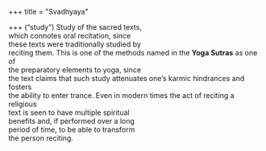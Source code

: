 +++
title = "Svadhyaya"

+++
(“study”) Study of the sacred texts,  
which connotes oral recitation, since  
these texts were traditionally studied by  
reciting them. This is one of the methods named in the **Yoga Sutras** as one of  
the preparatory elements to yoga, since  
the text claims that such study attenuates one’s karmic hindrances and fosters  
the ability to enter trance. Even in modern times the act of reciting a religious  
text is seen to have multiple spiritual  
benefits and, if performed over a long  
period of time, to be able to transform  
the person reciting.